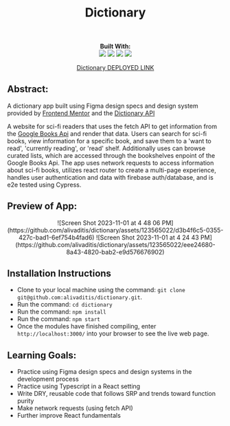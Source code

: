 <div align="center">
<h1> Dictionary </h1>
<br> 

<br>
<b>Built With:</b>
<br>

  <img src="https://img.shields.io/badge/React-20232A?style=for-the-badge&logo=react&logoColor=61DAFB" />
  <img src="https://shields.io/badge/TypeScript-3178C6?logo=TypeScript&logoColor=FFF&style=flat-square" /> 
  <img src="https://img.shields.io/badge/CSS3-1572B6?style=for-the-badge&logo=css3&logoColor=white" /> 
  <img src="https://img.shields.io/badge/HTML5-E34F26?style=for-the-badge&logo=html5&logoColor=white" />

[Dictionary DEPLOYED LINK](https://dictionary-alivaditis.vercel.app/)
</div>


## Abstract: 
A dictionary app built using Figma design specs and design system provided by [Frontend Mentor](https://www.frontendmentor.io/challenges/dictionary-web-app-h5wwnyuKFL) and the [Dictionary API](https://dictionaryapi.dev/)

A website for sci-fi readers that uses the fetch API to get information from the [Google Books Api](https://developers.google.com/books) and render that data. Users can search for sci-fi books, view information for a specific book, and save them to a 'want to read', 'currently reading', or 'read' shelf. Additionally uses can browse curated lists, which are accessed through the bookshelves enpoint of the Google Books Api. The app uses network requests to access information about sci-fi books, utilizes react router to create a multi-page experience, handles user authentication and data with firebase auth/database, and is e2e tested using Cypress.



## Preview of App:

<div align="center">
  ![Screen Shot 2023-11-01 at 4 48 06 PM](https://github.com/alivaditis/dictionary/assets/123565022/d3b4f6c5-0355-427c-bad1-6ef754b4fad6)
  ![Screen Shot 2023-11-01 at 4 24 43 PM](https://github.com/alivaditis/dictionary/assets/123565022/eee24680-8a43-4820-bab2-e9d576676902)
</div>

## Installation Instructions 
- Clone to your local machine using the command: `git clone git@github.com:alivaditis/dictionary.git`.
- Run the command: `cd dictionary`
- Run the command: `npm install`
- Run the command: `npm start`
- Once the modules have finished compiling, enter `http://localhost:3000/` into your browser to see the live web page. 

## Learning Goals:
- Practice using Figma design specs and design systems in the development process
- Practice using Typescript in a React setting
- Write DRY, reusable code that follows SRP and trends toward function purity
- Make network requests (using fetch API)
- Further improve React fundamentals

